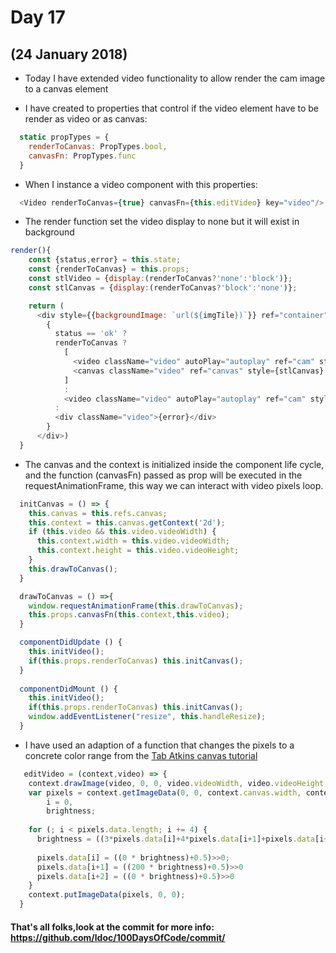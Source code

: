 # Day 17
## (24 January 2018)

* Today I have extended video functionality to allow render the cam image to a canvas element

* I have created to properties that control if the video element have to be render as video or as canvas:

```javascript
  static propTypes = {
    renderToCanvas: PropTypes.bool,
    canvasFn: PropTypes.func
  }
```

* When I instance a video component with this properties:

```javascript
  <Video renderToCanvas={true} canvasFn={this.editVideo} key="video"/>
```

* The render function set the video display to none but it will exist in background

```javascript
render(){
    const {status,error} = this.state;
    const {renderToCanvas} = this.props;
    const stlVideo = {display:(renderToCanvas?'none':'block')};
    const stlCanvas = {display:(renderToCanvas?'block':'none')};

    return (
      <div style={{backgroundImage: `url(${imgTile})`}} ref="container" className="videoContainer">
        { 
          status == 'ok' ?
          renderToCanvas ?
            [ 
              <video className="video" autoPlay="autoplay" ref="cam" style={stlVideo} key="video"></video>,
              <canvas className="video" ref="canvas" style={stlCanvas} key="canvas"></canvas>
            ]
            :
            <video className="video" autoPlay="autoplay" ref="cam" style={stlVideo}></video>  
          :
          <div className="video">{error}</div>
        }
      </div>)
  }
```

* The canvas and the context is initialized inside the component life cycle, and the function (canvasFn) passed as prop will be executed in the requestAnimationFrame, this way we can interact with video pixels loop.

```javascript
  initCanvas = () => {
    this.canvas = this.refs.canvas;
    this.context = this.canvas.getContext('2d');
    if (this.video && this.video.videoWidth) {
      this.context.width = this.video.videoWidth;
      this.context.height = this.video.videoHeight;
    }
    this.drawToCanvas();
  }

  drawToCanvas = () =>{
    window.requestAnimationFrame(this.drawToCanvas);
    this.props.canvasFn(this.context,this.video);
  }

  componentDidUpdate () {
    this.initVideo();
    if(this.props.renderToCanvas) this.initCanvas();
  }
  
  componentDidMount () {
    this.initVideo();
    if(this.props.renderToCanvas) this.initCanvas();
    window.addEventListener("resize", this.handleResize);
  }
```

* I have used an adaption of a function that changes the pixels to a concrete color range from the [Tab Atkins canvas tutorial](http://html5doctor.com/video-canvas-magic/)

```javascript
   editVideo = (context,video) => {
    context.drawImage(video, 0, 0, video.videoWidth, video.videoHeight, 0, 0, context.canvas.width, context.canvas.height);
    var pixels = context.getImageData(0, 0, context.canvas.width, context.canvas.height),
        i = 0,
        brightness;
  
    for (; i < pixels.data.length; i += 4) {
      brightness = ((3*pixels.data[i]+4*pixels.data[i+1]+pixels.data[i+2])>>>3) / 256;
  
      pixels.data[i] = ((0 * brightness)+0.5)>>0;
      pixels.data[i+1] = ((200 * brightness)+0.5)>>0
      pixels.data[i+2] = ((0 * brightness)+0.5)>>0
    }
    context.putImageData(pixels, 0, 0);
  }
```

#### That's all folks,look at the commit for more info: https://github.com/ldoc/100DaysOfCode/commit/
